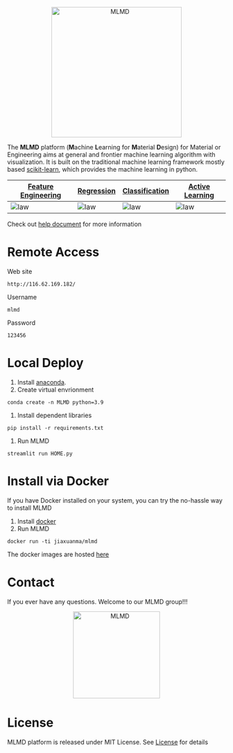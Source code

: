 <p align="center">
  <img src="https://user-images.githubusercontent.com/61132191/231174459-96d33cdf-9f6f-4296-ba9f-31d11056ef12.jpg?raw=true" width="300px"  alt="MLMD"/>
</div>
</p>

The **MLMD** platform (**M**achine **L**earning for **M**aterial **D**esign) for Material or Engineering aims at general and frontier machine learning algorithm with visualization. It is built on the traditional machine learning framework mostly based [scikit-learn](https://scikit-learn.org/stable/index.html), which provides the machine learning in python. 

| [Feature Engineering](https://mlmd.netlify.app/user-guide/feature%20engineering/) | [Regression](https://mlmd.netlify.app/user-guide/regression/) | [Classification](https://mlmd.netlify.app/user-guide/classification/) | [Active Learning](https://mlmd.netlify.app/user-guide/active%20learning/) |
| ------------------------------------------------------------ | ------------------------------------------------------------ | ------------------------------------------------------------ | ------------------------------------------------------------ |
| ![law](https://user-images.githubusercontent.com/61132191/231174763-00e43b00-dac7-476d-ba7a-701241ea2337.png?raw=true)                              | ![law](https://user-images.githubusercontent.com/61132191/231175195-d65a2907-58d5-4488-bf27-4f78e89f1d4f.jpg?raw=true)                       | ![law](https://user-images.githubusercontent.com/61132191/231175281-0416b03d-8d6b-4d2a-abed-b21034a5bea2.jpg?raw=true)                              | ![law](https://user-images.githubusercontent.com/86995074/230322616-08fc629c-1858-42e7-8795-57fc8d076339.png?raw=true)    


Check out [help document](https://mlmd.netlify.app/) for more information

# Remote Access

Web site
```
http://116.62.169.182/
```
Username
```
mlmd
```
Password
```
123456
```

# Local Deploy

1. Install [anaconda](https://www.anaconda.com/). 
2. Create virtual envrionment
```
conda create -n MLMD python=3.9
```
1. Install dependent libraries
```
pip install -r requirements.txt
```
1. Run MLMD 
```
streamlit run HOME.py
```

# Install via Docker
If you have Docker installed on your system, you can try the no-hassle way to install MLMD
1. Install [docker](https://www.docker.com/products/docker-desktop/)
2. Run MLMD
```
docker run -ti jiaxuanma/mlmd
```
The docker images are hosted [here](https://hub.docker.com/repository/docker/jiaxuanma/mlmd/general)

# Contact
If you ever have any questions. Welcome to our MLMD group!!! 

<p align="center">
  <img src="https://user-images.githubusercontent.com/61132191/233005635-8e2f5e03-c833-405b-ac67-4e77d59b626b.png" width="200px"  alt="MLMD"/>
</div>


# License
MLMD platform is released under MIT License. See [License](https://github.com/Jiaxuan-Ma/Machine-Learning-for-Material-Design/blob/main/LICENSE) for details
